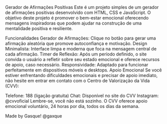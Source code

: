 Gerador de Afirmações Positivas
Este é um projeto simples de um gerador de afirmações positivas desenvolvido com HTML, CSS e JavaScript. O objetivo deste projeto é promover o bem-estar emocional oferecendo mensagens inspiradoras que podem ajudar na construção de uma mentalidade positiva e resiliente.

Funcionalidades
Gerador de Afirmações: Clique no botão para gerar uma afirmação aleatória que promove autoconfiança e motivação.
Design Minimalista: Interface limpa e moderna que foca na mensagem central de cada afirmação.
Timer de Reflexão: Após um período definido, o site convida o usuário a refletir sobre seu estado emocional e oferece recursos de apoio, caso necessário.
Responsividade: Adaptado para funcionar perfeitamente em dispositivos móveis e desktops.
Apoio Emocional
Se você estiver enfrentando dificuldades emocionais e precisar de apoio imediato, não hesite em entrar em contato com o Centro de Valorização da Vida (CVV):

Telefone: 188 (ligação gratuita)
Chat: Disponível no site do CVV
Instagram: @cvvoficial
Lembre-se, você não está sozinho. O CVV oferece apoio emocional voluntário, 24 horas por dia, todos os dias da semana.

Made by Gasque! @gaxque
